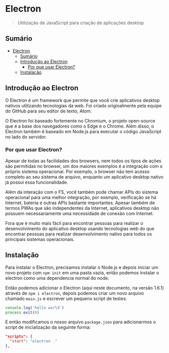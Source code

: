 # Electron

> Utilização de JavaScript para criação de aplicações desktop

## Sumário

<!-- @import "[TOC]" {cmd="toc" depthFrom=1 depthTo=6 orderedList=false} -->

<!-- code_chunk_output -->

- [Electron](#electron)
  - [Sumário](#sumário)
  - [Introdução ao Electron](#introdução-ao-electron)
    - [Por que usar Electron?](#por-que-usar-electron)
  - [Instalação](#instalação)

<!-- /code_chunk_output -->

## Introdução ao Electron

O Electron é um framework que permite que você crie aplicativos desktop nativos utilizando tecnologias da web. Foi criado originalmente pela equipe do GitHub para seu editor de texto, Atom.

O Electron foi baseado fortemente no Chromium, o projeto open-source que é a base dos navegadores como o Edge e o Chrome. Além disso, o Electron também é baseado em Node.js para executar o código JavaScript no lado do servidor.

### Por que usar Electron?

Apesar de todas as facilidades dos browsers, nem todos os tipos de ações são permitidas no browser, um dos maiores exemplos é a integração com o próprio sistema operacional. Por exemplo, o browser não tem acesso completo ao seu sistema de arquivo, enquanto um aplicativo desktop nativo já possui essa funcionalidade.

Além da interação com o FS, você também pode chamar APIs do sistema operacional para uma melhor integração, por exemplo, verificação se há Internet, bateria e outras APIs bastante importantes. Apesar também de termos PWAs que são independentes da Internet, aplicativos desktop não possuem necessariamente uma necessidade de conexão com Internet.

Fora que é muito mais fácil para encontrar pessoas para realizar o desenvolvimento do aplicativo desktop usando tecnologias web do que encontrar pessoas para realizar desenvolvimento nativo para todos os principais sistemas operacionais.

## Instalação

Para instalar o Electron, precisamos instalar o Node.js e depois iniciar um novo projeto com `npm init` em uma pasta vazia, então podemos instalar o electron como uma dependencia normal do node.

Então podemos adicionar o Electron (aqui neste documento, na versão 1.6.1) através de `npm i electron`, depois podemos criar um novo arquivo chamado `main.js` e escrever um pequeno script de testes:

```js
console.log('hello world')
process.exit(0)
```

E então modificamos o nosso arquivo `package.json` para adicionarmos o script de inicialização da seguinte forma:

```json
"scripts": {
  "start": "electron ."
},
```

